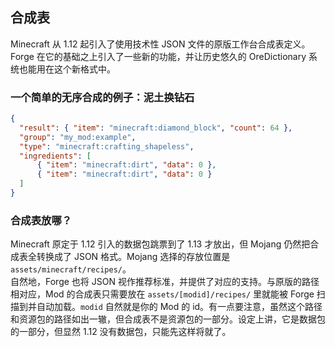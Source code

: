 ## 合成表

Minecraft 从 1.12 起引入了使用技术性 JSON 文件的原版工作台合成表定义。Forge 在它的基础之上引入了一些新的功能，并让历史悠久的 OreDictionary 系统也能用在这个新格式中。

### 一个简单的无序合成的例子：泥土换钻石

```json
{
  "result": { "item": "minecraft:diamond_block", "count": 64 },
  "group": "my_mod:example",
  "type": "minecraft:crafting_shapeless",
  "ingredients": [
      { "item": "minecraft:dirt", "data": 0 },
      { "item": "minecraft:dirt", "data": 0 }
  ]
}
```

### 合成表放哪？

Minecraft 原定于 1.12 引入的数据包跳票到了 1.13 才放出，但 Mojang 仍然把合成表全转换成了 JSON 格式。Mojang 选择的存放位置是 `assets/minecraft/recipes/`。  
自然地，Forge 也将 JSON 视作推荐标准，并提供了对应的支持。与原版的路径相对应，Mod 的合成表只需要放在 `assets/[modid]/recipes/` 里就能被 Forge 扫描到并自动加载。`modid` 自然就是你的 Mod 的 id。有一点要注意，虽然这个路径和资源包的路径如出一辙，但合成表不是资源包的一部分。设定上讲，它是数据包的一部分，但显然 1.12 没有数据包，只能先这样将就了。
